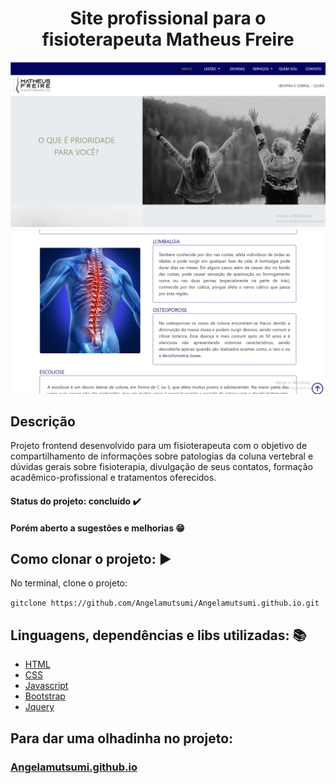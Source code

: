 <h1 align='center'> Site profissional para o fisioterapeuta Matheus Freire</h1>


<img src="https://github.com/Angelamutsumi/Angelamutsumi.github.io/blob/main/img/telaInicial.png">
<img src="https://github.com/Angelamutsumi/Angelamutsumi.github.io/blob/main/img/telaLesoes.png">


## Descrição

Projeto frontend desenvolvido para um fisioterapeuta com o objetivo de compartilhamento de informações sobre patologias da coluna vertebral e dúvidas gerais sobre fisioterapia, divulgação de seus contatos, formação acadêmico-profissional e tratamentos oferecidos.


#### Status do projeto: concluído :heavy_check_mark: 
#### Porém aberto a sugestões e melhorias :grin:


## Como clonar o projeto: :arrow_forward:

No terminal, clone o projeto:

```gitclone https://github.com/Angelamutsumi/Angelamutsumi.github.io.git```

## Linguagens, dependências e libs utilizadas: :books:

* [HTML](https://www.w3schools.com/)
* [CSS](https://www.w3schools.com/)
* [Javascript](https://www.w3schools.com/)
* [Bootstrap](https://getbootstrap.com/)
* [Jquery](https://jquery.com/)

## Para dar uma olhadinha no projeto: 

### [Angelamutsumi.github.io](https://angelamutsumi.github.io/)
